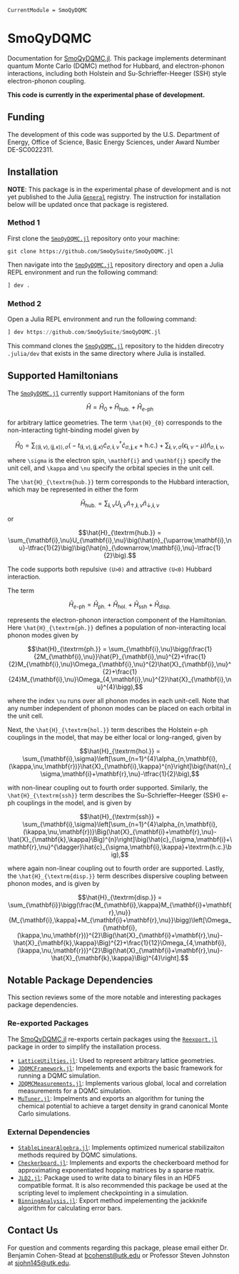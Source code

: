 ```@meta
CurrentModule = SmoQyDQMC
```

# SmoQyDQMC

Documentation for [SmoQyDQMC.jl](https://github.com/SmoQySuite/SmoQyDQMC.jl).
This package implements determinant quantum Monte Carlo (DQMC) method for Hubbard,
and electron-phonon interactions, including both Holstein and Su-Schrieffer-Heeger (SSH) style
electron-phonon coupling.

**This code is currently in the experimental phase of development.**

## Funding

The development of this code was supported by the U.S. Department of Energy, Office of Science, Basic Energy Sciences,
under Award Number DE-SC0022311.

## Installation

**NOTE**: This package is in the experimental phase of development and is not yet published to the Julia [`General`](https://github.com/JuliaRegistries/General.git) registry.
The instruction for installation below will be updated once that package is registered.

### Method 1

First clone the [`SmoQyDQMC.jl`](https://github.com/SmoQySuite/SmoQyDQMC.jl) repository onto your machine:
```
git clone https://github.com/SmoQySuite/SmoQyDQMC.jl
```
Then navigate into the [`SmoQyDQMC.jl`](https://github.com/SmoQySuite/SmoQyDQMC.jl) repository directory and open a Julia REPL environment and run the following command:
```julia
] dev .
```

### Method 2

Open a Julia REPL environment and run the following command:
```julia
] dev https://github.com/SmoQySuite/SmoQyDQMC.jl
```
This command clones the [`SmoQyDQMC.jl`](https://github.com/SmoQySuite/SmoQyDQMC.jl) repository to the hidden direcotry `.julia/dev` that exists in the same directory where Julia is installed.

## Supported Hamiltonians

The [`SmoQyDQMC.jl`](https://github.com/SmoQySuite/SmoQyDQMC.jl) currently support Hamitonians of the form

```math
\hat{H} = \hat{H}_{0}+\hat{H}_{\textrm{hub.}}+\hat{H}_{e\textrm{-ph}}
```
for arbitrary lattice geometries. The term ``\hat{H}_{0}`` corresponds to the non-interacting tight-binding model given by
```math
\hat{H}_{0} = \sum_{\langle(\mathbf{i},\nu),(\mathbf{j},\kappa)\rangle,\sigma}\big(-t_{(\mathbf{i},\nu),(\mathbf{j},\kappa)}\hat{c}_{\sigma,\mathbf{i},\nu}^{\dagger}\hat{c}_{\sigma,\mathbf{j},\kappa}+\textrm{h.c.}\big)+\sum_{\mathbf{i},\nu,\sigma}\big(\epsilon_{\mathbf{i},\nu}-\mu\big)\hat{n}_{\sigma,\mathbf{i},\nu},
```
where ``\sigma`` is the electron spin, ``\mathbf{i}`` and ``\mathbf{j}`` specify the unit cell, and ``\kappa`` and ``\nu`` specify the orbital species in the unit cell.

The ``\hat{H}_{\textrm{hub.}}`` term corresponds to the Hubbard interaction, which may be represented in either the form
```math
\hat{H}_{\textrm{hub.}} = \sum_{\mathbf{i},\nu}U_{\mathbf{i},\nu}\hat{n}_{\uparrow,\mathbf{i},\nu}\hat{n}_{\downarrow,\mathbf{i},\nu}
```
or
```math
\hat{H}_{\textrm{hub.}} = \sum_{\mathbf{i},\nu}U_{\mathbf{i},\nu}\big(\hat{n}_{\uparrow,\mathbf{i},\nu}-\tfrac{1}{2}\big)\big(\hat{n}_{\downarrow,\mathbf{i},\nu}-\tfrac{1}{2}\big).
```
The code supports both repulsive ``(U>0)`` and attractive ``(U<0)`` Hubbard interaction.

The term
```math
\hat{H}_{e\textrm{-ph}} = \hat{H}_{\textrm{ph.}}+\hat{H}_{\textrm{hol.}}+\hat{H}_{\textrm{ssh}}+\hat{H}_{\textrm{disp.}}
```
represents the electron-phonon interaction component of the Hamiltonian.
Here ``\hat{H}_{\textrm{ph.}}`` defines a population of non-interacting local phonon modes given by
```math
\hat{H}_{\textrm{ph.}} = \sum_{\mathbf{i},\nu}\bigg(\frac{1}{2M_{\mathbf{i},\nu}}\hat{P}_{\mathbf{i},\nu}^{2}+\frac{1}{2}M_{\mathbf{i},\nu}\Omega_{\mathbf{i},\nu}^{2}\hat{X}_{\mathbf{i},\nu}^{2}+\frac{1}{24}M_{\mathbf{i},\nu}\Omega_{4,\mathbf{i},\nu}^{2}\hat{X}_{\mathbf{i},\nu}^{4}\bigg),
```
where the index ``\nu`` runs over all phonon modes in each unit-cell. Note that any number independent of phonon modes can be placed on each orbital in the unit cell.

Next, the ``\hat{H}_{\textrm{hol.}}`` term describes the Holstein ``e``-ph couplings in the model, that may be either local or long-ranged, given by
```math
\hat{H}_{\textrm{hol.}} = \sum_{\mathbf{i},\sigma}\left[\sum_{n=1}^{4}\alpha_{n,\mathbf{i},(\kappa,\nu,\mathbf{r})}\hat{X}_{\mathbf{i},\kappa}^{n}\right]\big(\hat{n}_{\sigma,\mathbf{i}+\mathbf{r},\nu}-\tfrac{1}{2}\big),
```
with non-linear coupling out to fourth order supported.
Similarly, the ``\hat{H}_{\textrm{ssh}}`` term describes the Su–Schrieffer–Heeger (SSH) ``e``-ph couplings in the model, and is given by
```math
\hat{H}_{\textrm{ssh}} = \sum_{\mathbf{i},\sigma}\left[\sum_{n=1}^{4}\alpha_{n,\mathbf{i},(\kappa,\nu,\mathbf{r})}\Big(\hat{X}_{\mathbf{i}+\mathbf{r},\nu}-\hat{X}_{\mathbf{k},\kappa}\Big)^{n}\right]\big(\hat{c}_{\sigma,\mathbf{i}+\mathbf{r},\nu}^{\dagger}\hat{c}_{\sigma,\mathbf{i},\kappa}+\textrm{h.c.}\big),
```
where again non-linear coupling out to fourth order are supported.
Lastly, the ``\hat{H}_{\textrm{disp.}}`` term describes dispersive coupling between phonon modes, and is given by
```math
\hat{H}_{\textrm{disp.}} = \sum_{\mathbf{i}}\bigg(\frac{M_{\mathbf{i},\kappa}M_{\mathbf{i}+\mathbf{r},\nu}}{M_{\mathbf{i},\kappa}+M_{\mathbf{i}+\mathbf{r},\nu}}\bigg)\left[\Omega_{\mathbf{i},(\kappa,\nu,\mathbf{r})}^{2}\Big(\hat{X}_{\mathbf{i}+\mathbf{r},\nu}-\hat{X}_{\mathbf{k},\kappa}\Big)^{2}+\frac{1}{12}\Omega_{4,\mathbf{i},(\kappa,\nu,\mathbf{r})}^{2}\Big(\hat{X}_{\mathbf{i}+\mathbf{r},\nu}-\hat{X}_{\mathbf{k},\kappa}\Big)^{4}\right].
```

## Notable Package Dependencies

This section reviews some of the more notable and interesting packages package dependencies.

### Re-exported Packages

The [SmoQyDQMC.jl](https://github.com/SmoQySuite/SmoQyDQMC.jl) re-exports certain packages using
the [`Reexport.jl`](https://github.com/simonster/Reexport.jl.git) package in order to simplify the installation process.

- [`LatticeUtilties.jl`](https://github.com/cohensbw/LatticeUtilities.jl.git): Used to represent arbitrary lattice geometries.
- [`JDQMCFramework.jl`](https://github.com/SmoQySuite/JDQMCFramework.jl.git): Impelements and exports the basic framework for running a DQMC simulation.
- [`JDQMCMeasurements.jl`](https://github.com/SmoQySuite/JDQMCMeasurements.jl.git): Implements various global, local and correlation measurements for a DQMC simulation.
- [`MuTuner.jl`](https://github.com/cohensbw/MuTuner.jl.git): Impelments and exports an algorithm for tuning the chemical potential to achieve a target density in grand canonical Monte Carlo simulations.

### External Dependencies

- [`StableLinearAlgebra.jl`](https://github.com/cohensbw/StableLinearAlgebra.jl.git): Implements optimized numerical stabilizaiton methods required by DQMC simulations.
- [`Checkerboard.jl`](https://github.com/cohensbw/Checkerboard.jl.git): Implements and exports the checkerboard method for approximating exponentiated hopping matrices by a sparse matrix.
- [`JLD2.jl`](https://github.com/JuliaIO/JLD2.jl.git): Package used to write data to binary files in an HDF5 compatible format. It is also recommended this package be used at the scripting level to implement checkpointing in a simulation.
- [`BinningAnalysis.jl`](https://github.com/carstenbauer/BinningAnalysis.jl.git): Export method impelementing the jackknife algorithm for calculating error bars.

## Contact Us

For question and comments regarding this package, please email either Dr. Benjamin Cohen-Stead at [bcohenst@utk.edu](mailto:bcohenst@utk.edu) or Professor Steven Johnston at [sjohn145@utk.edu](mailto:sjohn145@utk.edu).